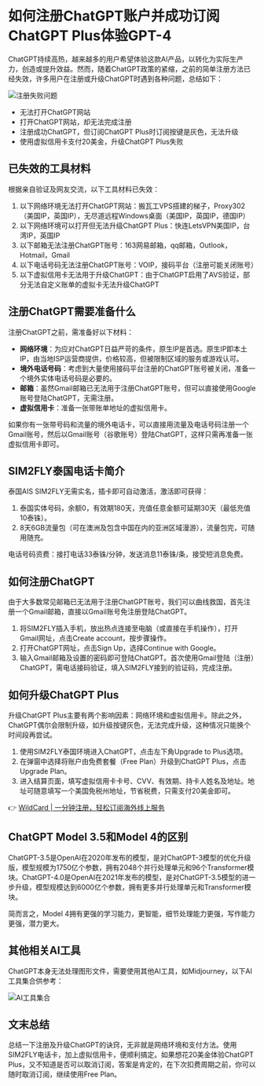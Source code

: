 # 如何注册ChatGPT账户并成功订阅ChatGPT Plus体验GPT-4

ChatGPT持续高热，越来越多的用户希望体验这款AI产品，以转化为实际生产力，创造或提升效益。然而，随着ChatGPT政策的紧缩，之前的简单注册方法已经失效，许多用户在注册或升级ChatGPT时遇到各种问题，总结如下：

![注册失败问题](https://bbtdd.com/img/3293620100058727.webp)

- 无法打开ChatGPT网站
- 打开ChatGPT网站，却无法完成注册
- 注册成功ChatGPT，但订阅ChatGPT Plus时订阅按键是灰色，无法升级
- 使用虚拟信用卡支付20美金，升级ChatGPT Plus失败

## 已失效的工具材料

根据亲自验证及网友交流，以下工具材料已失效：

1. 以下网络环境无法打开ChatGPT网站：搬瓦工VPS搭建的梯子，Proxy302（美国IP，英国IP），无尽道远程Windows桌面（美国IP，英国IP，德国IP）
2. 以下网络环境可以打开但无法升级ChatGPT Plus：快连LetsVPN美国IP，台湾IP，英国IP
3. 以下邮箱无法注册ChatGPT账号：163网易邮箱，qq邮箱，Outlook，Hotmail，Gmail
4. 以下电话号码无法注册ChatGPT账号：VOIP，接码平台（注册可能关闭账号）
5. 以下虚拟信用卡无法用于升级ChatGPT：由于ChatGPT启用了AVS验证，部分无法自定义账单的虚拟卡无法升级ChatGPT

## 注册ChatGPT需要准备什么

注册ChatGPT之前，需准备好以下材料：

- **网络环境**：为应对ChatGPT日益严苛的条件，原生IP是首选。原生IP即本土IP，由当地ISP运营商提供，价格较高，但被限制区域的服务或游戏认可。
- **境外电话号码**：考虑到大量使用接码平台注册的ChatGPT账号被关闭，准备一个境外实体电话号码是必要的。
- **邮箱**：虽然Gmail邮箱已无法用于注册ChatGPT账号，但可以直接使用Google账号登陆ChatGPT，无需注册。
- **虚拟信用卡**：准备一张带账单地址的虚拟信用卡。

如果你有一张带号码和流量的境外电话卡，可以直接用流量及电话号码注册一个Gmail账号，然后以Gmail账号（谷歌账号）登陆ChatGPT，这样只需再准备一张虚拟信用卡即可。

## SIM2FLY泰国电话卡简介

泰国AIS SIM2FLY无需实名，插卡即可自动激活，激活即可获得：

1. 泰国实体号码，余额0，有效期180天，充值任意金额可延期30天（最低充值10泰铢）。
2. 8天6GB流量包（可在澳洲及包含中国在内的亚洲区域漫游），流量包完，可随用随充。

电话号码资费：接打电话33泰铢/分钟，发送消息11泰铢/条，接受短消息免费。

## 如何注册ChatGPT

由于大多数常见邮箱已无法用于注册ChatGPT账号，我们可以曲线救国，首先注册一个Gmail邮箱，直接以Gmail账号免注册登陆ChatGPT。

1. 将SIM2FLY插入手机，放出热点连接至电脑（或直接在手机操作），打开Gmail网址，点击Create account，按步骤操作。
2. 打开ChatGPT网址，点击Sign Up，选择Continue with Google。
3. 输入Gmail邮箱及设置的密码即可登陆ChatGPT。首次使用Gmail登陆（注册）ChatGPT，需电话接码验证，填入SIM2FLY接到的验证码，完成注册。

## 如何升级ChatGPT Plus

升级ChatGPT Plus主要有两个影响因素：网络环境和虚拟信用卡。除此之外，ChatGPT偶尔会限制升级，如升级按键灰色，无法完成升级，这种情况只能换个时间段再尝试。

1. 使用SIM2FLY泰国环境进入ChatGPT，点击左下角Upgrade to Plus选项。
2. 在弹窗中选择将账户由免费套餐（Free Plan）升级到ChatGPT Plus，点击Upgrade Plan。
3. 进入结算页面，填写虚拟信用卡卡号、CVV、有效期、持卡人姓名及地址。地址可随意填写一个美国免税州地址，节省税费，只需支付20美金即可。

👉 [WildCard | 一分钟注册，轻松订阅海外线上服务](https://bbtdd.com/WildCard)

## ChatGPT Model 3.5和Model 4的区别

ChatGPT-3.5是OpenAI在2020年发布的模型，是对ChatGPT-3模型的优化升级版，模型规模为1750亿个参数，拥有2048个并行处理单元和96个Transformer模块。ChatGPT-4.0是OpenAI在2021年发布的模型，是对ChatGPT-3.5模型的进一步升级，模型规模达到6000亿个参数，拥有更多并行处理单元和Transformer模块。

简而言之，Model 4拥有更强的学习能力，更智能，细节处理能力更强，写作能力更强，潜力更大。

## 其他相关AI工具

ChatGPT本身无法处理图形文件，需要使用其他AI工具，如Midjourney，以下AI工具集合供参考：

![AI工具集合](https://bbtdd.com/img/930488976.webp)

## 文末总结

总结一下注册及升级ChatGPT的诀窍，无非就是网络环境和支付方法。使用SIM2FLY电话卡，加上虚拟信用卡，便顺利搞定。如果想花20美金体验ChatGPT Plus，又不知道是否可以取消订阅，答案是肯定的，在下次扣费周期之前，你可以随时取消订阅，继续使用Free Plan。
